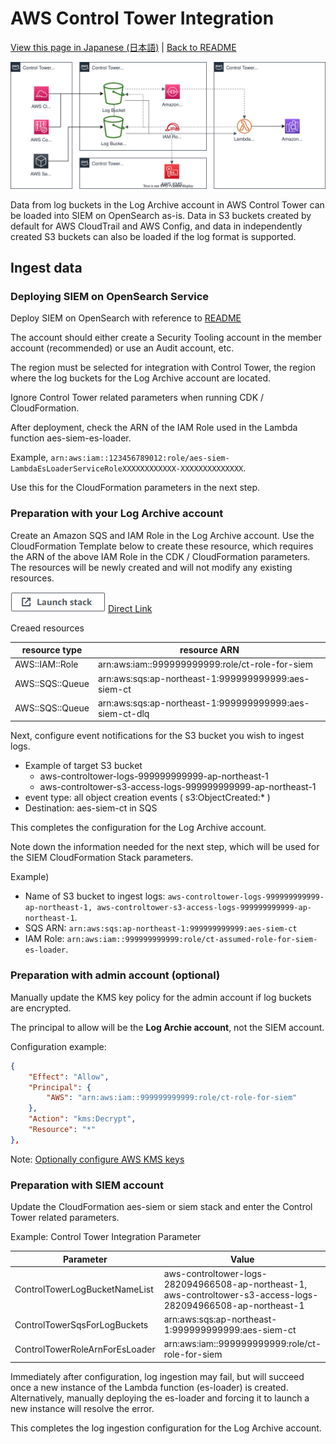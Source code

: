 # AWS Control Tower Integration

[View this page in Japanese (日本語)](controltower_ja.md) | [Back to README](../README.md)

![Control Tower Architecture](images/controltower-arch-log.svg)

Data from log buckets in the Log Archive account in AWS Control Tower can be loaded into SIEM on OpenSearch as-is. Data in S3 buckets created by default for AWS CloudTrail and AWS Config, and data in independently created S3 buckets can also be loaded if the log format is supported.

## Ingest data

### Deploying SIEM on OpenSearch Service

Deploy SIEM on OpenSearch with reference to [README](../README.md)

The account should either create a Security Tooling account in the member account (recommended) or use an Audit account, etc.

The region must be selected for integration with Control Tower, the region where the log buckets for the Log Archive account are located.

Ignore Control Tower related parameters when running CDK / CloudFormation.

After deployment, check the ARN of the IAM Role used in the Lambda function aes-siem-es-loader.

Example, `arn:aws:iam::123456789012:role/aes-siem-LambdaEsLoaderServiceRoleXXXXXXXXXXXX-XXXXXXXXXXXXXX`.

Use this for the CloudFormation parameters in the next step.

### Preparation with your Log Archive account

Create an Amazon SQS and IAM Role in the Log Archive account. Use the CloudFormation Template below to create these resource, which requires the ARN of the above IAM Role in the CDK / CloudFormation parameters. The resources will be newly created and will not modify any existing resources.

[![core resource](./images/cloudformation-launch-stack-button.png)](https://console.aws.amazon.com/cloudformation/home#/stacks/create/template?stackName=siem-integration-with-control-tower&templateURL=https://aes-siem.s3.ap-northeast-1.amazonaws.com/log-exporter/siem-integration-with-control-tower.template) [Direct Link](https://aes-siem.s3.ap-northeast-1.amazonaws.com/log-exporter/siem-integration-with-control-tower.template)

Creaed resources

|resource type|resource ARN|
|------|----------|
|AWS::IAM::Role|arn:aws:iam::999999999999:role/ct-role-for-siem|
|AWS::SQS::Queue|arn:aws:sqs:ap-northeast-1:999999999999:aes-siem-ct|
|AWS::SQS::Queue|arn:aws:sqs:ap-northeast-1:999999999999:aes-siem-ct-dlq|

Next, configure event notifications for the S3 bucket you wish to ingest logs.

* Example of target S3 bucket
  * aws-controltower-logs-999999999999-ap-northeast-1
  * aws-controltower-s3-access-logs-999999999999-ap-northeast-1
* event type: all object creation events ( s3:ObjectCreated:* )
* Destination: aes-siem-ct in SQS

This completes the configuration for the Log Archive account.

Note down the information needed for the next step, which will be used for the SIEM CloudFormation Stack parameters.

Example)

* Name of S3 bucket to ingest logs: `aws-controltower-logs-999999999999-ap-northeast-1, aws-controltower-s3-access-logs-999999999999-ap-northeast-1`.
* SQS ARN: `arn:aws:sqs:ap-northeast-1:999999999999:aes-siem-ct`
* IAM Role: `arn:aws:iam::999999999999:role/ct-assumed-role-for-siem-es-loader`.

### Preparation with admin account (optional)

Manually update the KMS key policy for the admin account if log buckets are encrypted.

The principal to allow will be the **Log Archie account**, not the SIEM account.

Configuration example:

```json
{
    "Effect": "Allow",
    "Principal": {
        "AWS": "arn:aws:iam::999999999999:role/ct-role-for-siem"
    },
    "Action": "kms:Decrypt",
    "Resource": "*"
},
```

Note: [Optionally configure AWS KMS keys](https://docs.aws.amazon.com/controltower/latest/userguide/configure-kms-keys.html#kms-key-policy-update)

### Preparation with SIEM account

Update the CloudFormation aes-siem or siem stack and enter the Control Tower related parameters.

Example: Control Tower Integration Parameter

|Parameter|Value|
|------|----------|
|ControlTowerLogBucketNameList|aws-controltower-logs-282094966508-ap-northeast-1, aws-controltower-s3-access-logs-282094966508-ap-northeast-1|
|ControlTowerSqsForLogBuckets|arn:aws:sqs:ap-northeast-1:999999999999:aes-siem-ct|
|ControlTowerRoleArnForEsLoader|arn:aws:iam::999999999999:role/ct-role-for-siem|

Immediately after configuration, log ingestion may fail, but will succeed once a new instance of the Lambda function (es-loader) is created. Alternatively, manually deploying the es-loader and forcing it to launch a new instance will resolve the error.

This completes the log ingestion configuration for the Log Archive account.

